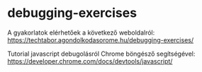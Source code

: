 # debugging-exercises

A gyakorlatok elérhetőek a következő weboldalról: https://techtabor.agondolkodasorome.hu/debugging-exercises/

Tutorial javascript debugolásról Chrome böngésző segítségével: https://developer.chrome.com/docs/devtools/javascript/
